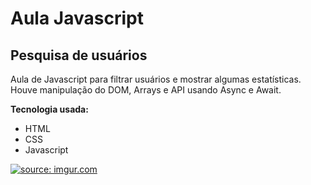 <h1>
Aula Javascript
</h1>
<h2>
Pesquisa de usuários
</h2>

Aula de Javascript para filtrar usuários e mostrar algumas estatísticas. Houve manipulação do DOM, Arrays e API usando Async e Await.

**Tecnologia usada:**
* HTML
* CSS
* Javascript

<a href="https://imgur.com/HFheJ61"><img src="https://i.imgur.com/HFheJ61.png" title="source: imgur.com" /></a>
